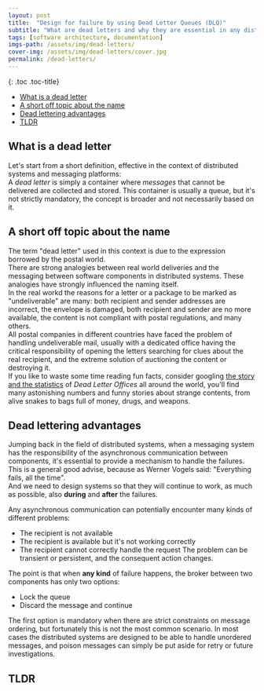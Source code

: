 ```yaml
---
layout: post
title:  "Design for failure by using Dead Letter Queues (DLQ)"
subtitle: "What are dead letters and why they are essential in any distributed system"
tags: [software architecture, documentation]
imgs-path: /assets/img/dead-letters/
cover-img: /assets/img/dead-letters/cover.jpg
permalink: /dead-letters/
---
```


{: .toc .toc-title}
- [What is a dead letter](#what-is-a-dead-letter)
- [A short off topic about the name](#a-short-off-topic-about-the-name)
- [Dead lettering advantages](#dead-lettering-advantages)
- [TLDR](#tldr)


## What is a dead letter
Let's start from a short definition, effective in the context of distributed systems and messaging platforms:  
A *dead letter* is simply a container where *messages* that cannot be delivered are collected and stored.
This container is usually a queue, but it's not strictly mandatory, the concept is broader and not necessarily based on it.

## A short off topic about the name
The term "dead letter" used in this context is due to the expression borrowed by the postal world.  
There are strong analogies between real world deliveries and the messaging between software components in distributed systems. These analogies have strongly influenced the naming itself.  
In the real workd the reasons for a letter or a package to be marked as "undeliverable" are many: both recipient and sender addresses are incorrect, the envelope is damaged, both recipient and sender are no more available, the content is not compliant with postal regulations, and many others.  
All postal companies in different countries have faced the problem of handling undeliverable mail, usually with a dedicated office having the critical responsibility of opening the letters searching for clues about the real recipient, and the extreme solution of auctioning the content or destroying it.  
If you like to waste some time reading fun facts, consider googling [the story and the statistics](https://international.thenewslens.com/article/30102) of *Dead Letter Offices* all around the world, you'll find many astonishing numbers and funny stories about strange contents, from alive snakes to bags full of money, drugs, and weapons.

## Dead lettering advantages
Jumping back in the field of distributed systems, when a messaging system has the responsibility of the asynchronous communication between components, it's essential to provide a mechanism to handle the failures.  
This is a general good advise, because as Werner Vogels said: "Everything fails, all the time".  
And we need to design systems so that they will continue to work, as much as possible, also **during** and **after** the failures.  

Any asynchronous communication can potentially encounter many kinds of different problems:
- The recipient is not available
- The recipient is available but it's not working correctly
- The recipient cannot correctly handle the request
The problem can be transient or persistent, and the consequent action changes.  

The point is that when **any kind** of failure happens, the broker between two components has only two options:
- Lock the queue
- Discard the message and continue

The first option is mandatory when there are strict constraints on message ordering, but fortunately this is not the most common scenario. In most cases the distributed systems are designed to be able to handle unordered messages, and poison messages can simply be put aside for retry or future investigations.




## TLDR
